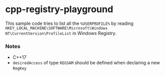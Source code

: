 cpp-registry-playground
=======================
This sample code tries to list all the `%USERPROFILE%` by reading `HKEY_LOCAL_MACHINE\SOFTWARE\Microsoft\Windows NT\CurrentVersion\ProfileList` in Windows Registry.

### Notes
- C++17
- `desiredAccess` of type `REGSAM` should be defined when declaring a new `RegKey`